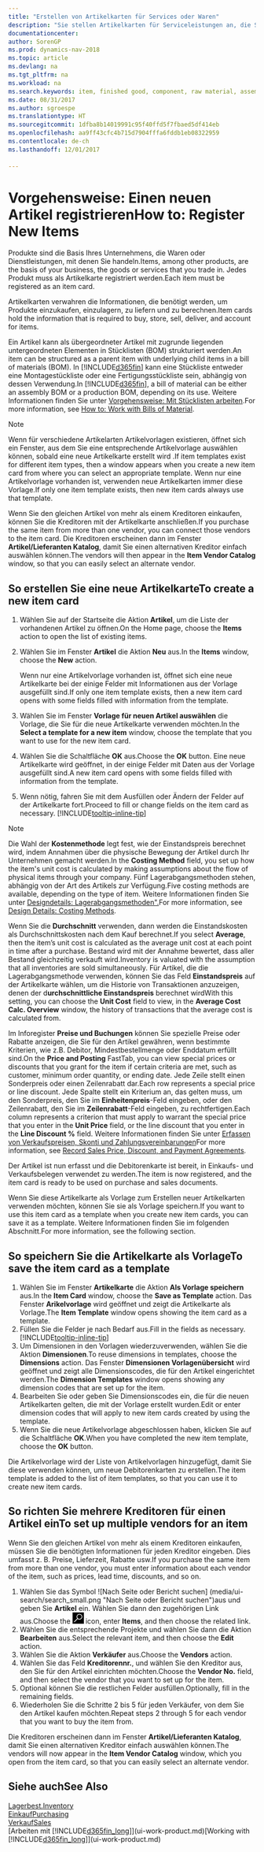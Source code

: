 ```yaml
---
title: "Erstellen von Artikelkarten für Services oder Waren"
description: "Sie stellen Artikelkarten für Serviceleistungen an, die Sie für physische als Stunden und Produkte, wie Montageartikel, Fertigprodukte aus der Produktion, Komponenten oder Menge verkaufen, die Sie von Ihrem Lagerbestand verkaufen."
documentationcenter: 
author: SorenGP
ms.prod: dynamics-nav-2018
ms.topic: article
ms.devlang: na
ms.tgt_pltfrm: na
ms.workload: na
ms.search.keywords: item, finished good, component, raw material, assembly item
ms.date: 08/31/2017
ms.author: sgroespe
ms.translationtype: HT
ms.sourcegitcommit: 1dfba8b14019991c95f40ffd5f7fbaed5df414eb
ms.openlocfilehash: aa9ff43cfc4b715d7904fffa6fddb1eb08322959
ms.contentlocale: de-ch
ms.lasthandoff: 12/01/2017

---
```

# <a name="how-to-register-new-items"></a><span data-ttu-id="1a5d4-103">Vorgehensweise: Einen neuen Artikel registrieren</span><span class="sxs-lookup"><span data-stu-id="1a5d4-103">How to: Register New Items</span></span>
<span data-ttu-id="1a5d4-104">Produkte sind die Basis Ihres Unternehmens, die Waren oder Dienstleistungen, mit denen Sie handeln.</span><span class="sxs-lookup"><span data-stu-id="1a5d4-104">Items, among other products, are the basis of your business, the goods or services that you trade in.</span></span> <span data-ttu-id="1a5d4-105">Jedes Produkt muss als Artikelkarte registriert werden.</span><span class="sxs-lookup"><span data-stu-id="1a5d4-105">Each item must be registered as an item card.</span></span>

<span data-ttu-id="1a5d4-106">Artikelkarten verwahren die Informationen, die benötigt werden, um Produkte einzukaufen, einzulagern, zu liefern und zu berechnen.</span><span class="sxs-lookup"><span data-stu-id="1a5d4-106">Item cards hold the information that is required to buy, store, sell, deliver, and account for items.</span></span>

<span data-ttu-id="1a5d4-107">Ein Artikel kann als übergeordneter Artikel mit zugrunde liegenden untergeordneten Elementen in Stücklisten (BOM) strukturiert werden.</span><span class="sxs-lookup"><span data-stu-id="1a5d4-107">An item can be structured as a parent item with underlying child items in a bill of materials (BOM).</span></span> <span data-ttu-id="1a5d4-108">In [!INCLUDE[d365fin](includes/d365fin_md.md)] kann eine Stückliste entweder eine Montagestückliste oder eine Fertigungsstückliste sein, abhängig von dessen Verwendung.</span><span class="sxs-lookup"><span data-stu-id="1a5d4-108">In [!INCLUDE[d365fin](includes/d365fin_md.md)], a bill of material can be either an assembly BOM or a production BOM, depending on its use.</span></span> <span data-ttu-id="1a5d4-109">Weitere Informationen finden Sie unter [Vorgehensweise: Mit Stücklisten arbeiten](inventory-how-work-BOMs.md).</span><span class="sxs-lookup"><span data-stu-id="1a5d4-109">For more information, see [How to: Work with Bills of Material](inventory-how-work-BOMs.md).</span></span>

> [!NOTE]  
>   <span data-ttu-id="1a5d4-110">Wenn für verschiedene Artikelarten Artikelvorlagen existieren, öffnet sich ein Fenster, aus dem Sie eine entsprechende Artikelvorlage auswählen können, sobald eine neue Artikelkarte erstellt wird .</span><span class="sxs-lookup"><span data-stu-id="1a5d4-110">If item templates exist for different item types, then a window appears when you create a new item card from where you can select an appropriate template.</span></span> <span data-ttu-id="1a5d4-111">Wenn nur eine Artikelvorlage vorhanden ist, verwenden neue Artikelkarten immer diese Vorlage.</span><span class="sxs-lookup"><span data-stu-id="1a5d4-111">If only one item template exists, then new item cards always use that template.</span></span>

<span data-ttu-id="1a5d4-112">Wenn Sie den gleichen Artikel von mehr als einem Kreditoren einkaufen, können Sie die Kreditoren mit der Artikelkarte anschließen.</span><span class="sxs-lookup"><span data-stu-id="1a5d4-112">If you purchase the same item from more than one vendor, you can connect those vendors to the item card.</span></span> <span data-ttu-id="1a5d4-113">Die Kreditoren erscheinen dann im Fenster **Artikel/Lieferanten Katalog**, damit Sie einen alternativen Kreditor einfach auswählen können.</span><span class="sxs-lookup"><span data-stu-id="1a5d4-113">The vendors will then appear in the **Item Vendor Catalog** window, so that you can easily select an alternate vendor.</span></span>

## <a name="to-create-a-new-item-card"></a><span data-ttu-id="1a5d4-114">So erstellen Sie eine neue Artikelkarte</span><span class="sxs-lookup"><span data-stu-id="1a5d4-114">To create a new item card</span></span>
1. <span data-ttu-id="1a5d4-115">Wählen Sie auf der Startseite die Aktion **Artikel**, um die Liste der vorhandenen Artikel zu öffnen.</span><span class="sxs-lookup"><span data-stu-id="1a5d4-115">On the Home page, choose the **Items** action to open the list of existing items.</span></span>  
2. <span data-ttu-id="1a5d4-116">Wählen Sie im Fenster **Artikel** die Aktion **Neu** aus.</span><span class="sxs-lookup"><span data-stu-id="1a5d4-116">In the **Items** window, choose the **New** action.</span></span>

    <span data-ttu-id="1a5d4-117">Wenn nur eine Artikelvorlage vorhanden ist, öffnet sich eine neue Artikelkarte bei der einige Felder mit Informationen aus der Vorlage ausgefüllt sind.</span><span class="sxs-lookup"><span data-stu-id="1a5d4-117">If only one item template exists, then a new item card opens with some fields filled with information from the template.</span></span>
3. <span data-ttu-id="1a5d4-118">Wählen Sie im Fenster **Vorlage für neuen Artikel auswählen** die Vorlage, die Sie für die neue Artikelkarte verwenden möchten.</span><span class="sxs-lookup"><span data-stu-id="1a5d4-118">In the **Select a template for a new item** window, choose the template that you want to use for the new item card.</span></span>
4. <span data-ttu-id="1a5d4-119">Wählen Sie die Schaltfläche **OK** aus.</span><span class="sxs-lookup"><span data-stu-id="1a5d4-119">Choose the **OK** button.</span></span> <span data-ttu-id="1a5d4-120">Eine neue Artikelkarte wird geöffnet, in der einige Felder mit Daten aus der Vorlage ausgefüllt sind.</span><span class="sxs-lookup"><span data-stu-id="1a5d4-120">A new item card opens with some fields filled with information from the template.</span></span>
5. <span data-ttu-id="1a5d4-121">Wenn nötig, fahren Sie mit dem Ausfüllen oder Ändern der Felder auf der Artikelkarte fort.</span><span class="sxs-lookup"><span data-stu-id="1a5d4-121">Proceed to fill or change fields on the item card as necessary.</span></span> [!INCLUDE[tooltip-inline-tip](includes/tooltip-inline-tip_md.md)]

> [!NOTE]
> <span data-ttu-id="1a5d4-122">Die Wahl der **Kostenmethode** legt fest, wie der Einstandspreis berechnet wird, indem Annahmen über die physische Bewegung der Artikel durch Ihr Unternehmen gemacht werden.</span><span class="sxs-lookup"><span data-stu-id="1a5d4-122">In the **Costing Method** field, you set up how the item's unit cost is calculated by making assumptions about the flow of physical items through your company.</span></span> <span data-ttu-id="1a5d4-123">Fünf Lagerabgangsmethoden stehen, abhängig von der Art des Artikels zur Verfügung.</span><span class="sxs-lookup"><span data-stu-id="1a5d4-123">Five costing methods are available, depending on the type of item.</span></span> <span data-ttu-id="1a5d4-124">Weitere Informationen finden Sie unter [Designdetails: Lagerabgangsmethoden".](design-details-costing-methods.md)</span><span class="sxs-lookup"><span data-stu-id="1a5d4-124">For more information, see [Design Details: Costing Methods](design-details-costing-methods.md).</span></span>
>
> <span data-ttu-id="1a5d4-125">Wenn Sie die **Durchschnitt** verwenden, dann werden die Einstandskosten als Durchschnittskosten nach dem Kauf berechnet.</span><span class="sxs-lookup"><span data-stu-id="1a5d4-125">If you select **Average**, then the item’s unit cost is calculated as the average unit cost at each point in time after a purchase.</span></span> <span data-ttu-id="1a5d4-126">Bestand wird mit der Annahme bewertet, dass aller Bestand gleichzeitig verkauft wird.</span><span class="sxs-lookup"><span data-stu-id="1a5d4-126">Inventory is valuated with the assumption that all inventories are sold simultaneously.</span></span> <span data-ttu-id="1a5d4-127">Für Artikel, die die Lagerabgangsmethode verwenden, können Sie das Feld **Einstandspreis** auf der Artikelkarte wählen, um die Historie von Transaktionen anzuzeigen, denen der d**urchschnittliche Einstandspreis** berechnet wird</span><span class="sxs-lookup"><span data-stu-id="1a5d4-127">With this setting, you can choose the **Unit Cost** field to view, in the **Average Cost Calc. Overview** window, the history of transactions that the average cost is calculated from.</span></span>

<span data-ttu-id="1a5d4-128">Im Inforegister **Preise und Buchungen** können Sie spezielle Preise oder Rabatte anzeigen, die Sie für den Artikel gewähren, wenn bestimmte Kriterien, wie z.B. Debitor, Mindestbestellmenge oder Enddatum erfüllt sind.</span><span class="sxs-lookup"><span data-stu-id="1a5d4-128">On the **Price and Posting** FastTab, you can view special prices or discounts that you grant for the item if certain criteria are met, such as customer, minimum order quantity, or ending date.</span></span> <span data-ttu-id="1a5d4-129">Jede Zeile stellt einen Sonderpreis oder einen Zeilenrabatt dar.</span><span class="sxs-lookup"><span data-stu-id="1a5d4-129">Each row represents a special price or line discount.</span></span> <span data-ttu-id="1a5d4-130">Jede Spalte stellt ein Kriterium an, das gelten muss, um den Sonderpreis, den Sie im **Einheitenpreis**-Feld eingeben, oder den Zeilenrabatt, den Sie im **Zeilenrabatt**-Feld eingeben, zu rechtfertigen.</span><span class="sxs-lookup"><span data-stu-id="1a5d4-130">Each column represents a criterion that must apply to warrant the special price that you enter in the **Unit Price** field, or the line discount that you enter in the **Line Discount %** field.</span></span> <span data-ttu-id="1a5d4-131">Weitere Informationen finden Sie unter [Erfassen von Verkaufspreisen, Skonti und Zahlungsvereinbarungen](sales-how-record-sales-price-discount-payment-agreements.md)</span><span class="sxs-lookup"><span data-stu-id="1a5d4-131">For more information, see [Record Sales Price, Discount, and Payment Agreements](sales-how-record-sales-price-discount-payment-agreements.md).</span></span>

<span data-ttu-id="1a5d4-132">Der Artikel ist nun erfasst und die Debitorenkarte ist bereit, in Einkaufs- und Verkaufsbelegen verwendet zu werden.</span><span class="sxs-lookup"><span data-stu-id="1a5d4-132">The item is now registered, and the item card is ready to be used on purchase and sales documents.</span></span>

<span data-ttu-id="1a5d4-133">Wenn Sie diese Artikelkarte als Vorlage zum Erstellen neuer Artikelkarten verwenden möchten, können Sie sie als Vorlage speichern.</span><span class="sxs-lookup"><span data-stu-id="1a5d4-133">If you want to use this item card as a template when you create new item cards, you can save it as a template.</span></span> <span data-ttu-id="1a5d4-134">Weitere Informationen finden Sie im folgenden Abschnitt.</span><span class="sxs-lookup"><span data-stu-id="1a5d4-134">For more information, see the following section.</span></span>

## <a name="to-save-the-item-card-as-a-template"></a><span data-ttu-id="1a5d4-135">So speichern Sie die Artikelkarte als Vorlage</span><span class="sxs-lookup"><span data-stu-id="1a5d4-135">To save the item card as a template</span></span>
1. <span data-ttu-id="1a5d4-136">Wählen Sie im Fenster **Artikelkarte** die Aktion **Als Vorlage speichern** aus.</span><span class="sxs-lookup"><span data-stu-id="1a5d4-136">In the **Item Card** window, choose the **Save as Template** action.</span></span> <span data-ttu-id="1a5d4-137">Das Fenster **Arikelvorlage** wird geöffnet und zeigt die Artikelkarte als Vorlage.</span><span class="sxs-lookup"><span data-stu-id="1a5d4-137">The **Item Template** window opens showing the item card as a template.</span></span>
2. <span data-ttu-id="1a5d4-138">Füllen Sie die Felder je nach Bedarf aus.</span><span class="sxs-lookup"><span data-stu-id="1a5d4-138">Fill in the fields as necessary.</span></span> [!INCLUDE[tooltip-inline-tip](includes/tooltip-inline-tip_md.md)]
3. <span data-ttu-id="1a5d4-139">Um Dimensionen in den Vorlagen wiederzuverwenden, wählen Sie die Aktion **Dimensionen**.</span><span class="sxs-lookup"><span data-stu-id="1a5d4-139">To reuse dimensions in templates, choose the **Dimensions** action.</span></span> <span data-ttu-id="1a5d4-140">Das Fenster **Dimensionen Vorlagenübersicht** wird geöffnet und zeigt alle Dimensionscodes, die für den Artikel eingerichtet werden.</span><span class="sxs-lookup"><span data-stu-id="1a5d4-140">The **Dimension Templates** window opens showing any dimension codes that are set up for the item.</span></span>
4. <span data-ttu-id="1a5d4-141">Bearbeiten Sie oder geben Sie Dimensionscodes ein, die für die neuen Artikelkarten gelten, die mit der Vorlage erstellt wurden.</span><span class="sxs-lookup"><span data-stu-id="1a5d4-141">Edit or enter dimension codes that will apply to new item cards created by using the template.</span></span>
5. <span data-ttu-id="1a5d4-142">Wenn Sie die neue Artikelvorlage abgeschlossen haben, klicken Sie auf die Schaltfläche **OK**.</span><span class="sxs-lookup"><span data-stu-id="1a5d4-142">When you have completed the new item template, choose the **OK** button.</span></span>

<span data-ttu-id="1a5d4-143">Die Artikelvorlage wird der Liste von Artikelvorlagen hinzugefügt, damit Sie diese verwenden können, um neue Debitorenkarten zu erstellen.</span><span class="sxs-lookup"><span data-stu-id="1a5d4-143">The item template is added to the list of item templates, so that you can use it to create new item cards.</span></span>

## <a name="to-set-up-multiple-vendors-for-an-item"></a><span data-ttu-id="1a5d4-144">So richten Sie mehrere Kreditoren für einen Artikel ein</span><span class="sxs-lookup"><span data-stu-id="1a5d4-144">To set up multiple vendors for an item</span></span>  
<span data-ttu-id="1a5d4-145">Wenn Sie den gleichen Artikel von mehr als einem Kreditoren einkaufen, müssen Sie die benötigten Informationen für jeden Kreditor eingeben. Dies umfasst z. B. Preise, Lieferzeit, Rabatte usw.</span><span class="sxs-lookup"><span data-stu-id="1a5d4-145">If you purchase the same item from more than one vendor, you must enter information about each vendor of the item, such as prices, lead time, discounts, and so on.</span></span>  

1.  <span data-ttu-id="1a5d4-146">Wählen Sie das Symbol ![Nach Seite oder Bericht suchen] (media/ui-search/search_small.png "Nach Seite oder Bericht suchen")aus und geben Sie **Artikel** ein. Wählen Sie dann den zugehörigen Link aus.</span><span class="sxs-lookup"><span data-stu-id="1a5d4-146">Choose the ![Search for Page or Report](media/ui-search/search_small.png "Search for Page or Report icon") icon, enter **Items**, and then choose the related link.</span></span>  
2.  <span data-ttu-id="1a5d4-147">Wählen Sie die entsprechende Projekte und wählen Sie dann die Aktion **Bearbeiten** aus.</span><span class="sxs-lookup"><span data-stu-id="1a5d4-147">Select the relevant item, and then choose the **Edit** action.</span></span>  
3.  <span data-ttu-id="1a5d4-148">Wählen Sie die Aktion **Verkäufer** aus.</span><span class="sxs-lookup"><span data-stu-id="1a5d4-148">Choose the **Vendors** action.</span></span>  
4.  <span data-ttu-id="1a5d4-149">Wählen Sie das Feld **Kreditorennr.**, und wählen Sie den Kreditor aus, den Sie für den Artikel einrichten möchten.</span><span class="sxs-lookup"><span data-stu-id="1a5d4-149">Choose the **Vendor No.** field, and then select the vendor that you want to set up for the item.</span></span>  
5.  <span data-ttu-id="1a5d4-150">Optional können Sie die restlichen Felder ausfüllen.</span><span class="sxs-lookup"><span data-stu-id="1a5d4-150">Optionally, fill in the remaining fields.</span></span>  
6.  <span data-ttu-id="1a5d4-151">Wiederholen Sie die Schritte 2 bis 5 für jeden Verkäufer, von dem Sie den Artikel kaufen möchten.</span><span class="sxs-lookup"><span data-stu-id="1a5d4-151">Repeat steps 2 through 5 for each vendor that you want to buy the item from.</span></span>

<span data-ttu-id="1a5d4-152">Die Kreditoren erscheinen dann im Fenster **Artikel/Lieferanten Katalog**, damit Sie einen alternativen Kreditor einfach auswählen können.</span><span class="sxs-lookup"><span data-stu-id="1a5d4-152">The vendors will now appear in the **Item Vendor Catalog** window, which you open from the item card, so that you can easily select an alternate vendor.</span></span>

## <a name="see-also"></a><span data-ttu-id="1a5d4-153">Siehe auch</span><span class="sxs-lookup"><span data-stu-id="1a5d4-153">See Also</span></span>
  [<span data-ttu-id="1a5d4-154">Lagerbest.</span><span class="sxs-lookup"><span data-stu-id="1a5d4-154">Inventory</span></span>](inventory-manage-inventory.md)  
  [<span data-ttu-id="1a5d4-155">Einkauf</span><span class="sxs-lookup"><span data-stu-id="1a5d4-155">Purchasing</span></span>](purchasing-manage-purchasing.md)  
  [<span data-ttu-id="1a5d4-156">Verkauf</span><span class="sxs-lookup"><span data-stu-id="1a5d4-156">Sales</span></span>](sales-manage-sales.md)  
  <span data-ttu-id="1a5d4-157">[Arbeiten mit [!INCLUDE[d365fin_long](includes/d365fin_long_md.md)]](ui-work-product.md)</span><span class="sxs-lookup"><span data-stu-id="1a5d4-157">[Working with [!INCLUDE[d365fin_long](includes/d365fin_long_md.md)]](ui-work-product.md)</span></span>

##

